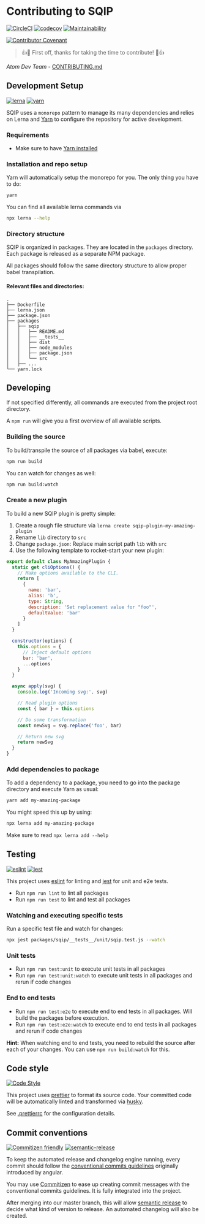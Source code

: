 # Contributing to SQIP

[![CircleCI](https://circleci.com/gh/axe312ger/sqip.svg?style=svg)](https://circleci.com/gh/axe312ger/sqip) [![codecov](https://codecov.io/gh/axe312ger/sqip/branch/master/graph/badge.svg)](https://codecov.io/gh/axe312ger/sqip) [![Maintainability](https://api.codeclimate.com/v1/badges/fc81fa5e535561c0a6ff/maintainability)](https://codeclimate.com/github/axe312ger/sqip/maintainability)

[![Contributor Covenant](https://img.shields.io/badge/Contributor%20Covenant-v1.4%20adopted-ff69b4.svg)](CODE_OF_CONDUCT.md)


> :+1::tada: First off, thanks for taking the time to contribute! :tada::+1:

*Atom Dev Team* - [CONTRIBUTING.md](https://github.com/atom/atom/blob/master/CONTRIBUTING.md)



## Development Setup

[![lerna](https://img.shields.io/badge/lerna-monorepo-4B32C3.svg?logo=lerna&style=flat)](https://lerna.js.org/) [![yarn](https://img.shields.io/badge/yarn-package%20management-C21325.svg?logo=yarn&style=flat)](https://yarnpkg.com)

SQIP uses a `monorepo` pattern to manage its many dependencies and relies on Lerna and [Yarn](https://yarnpkg.com/) to configure the repository for active development.

### Requirements

* Make sure to have [Yarn installed](https://yarnpkg.com/en/docs/install)

### Installation and repo setup

Yarn will automatically setup the monorepo for you. The only thing you have to do:

```sh
yarn
```

You can find all available lerna commands via

```sh
npx lerna --help
```

### Directory structure

SQIP is organized in packages. They are located in the `packages` directory. Each package is released as a separate NPM package.

All packages should follow the same directory structure to allow proper babel transpilation.

#### Relevant files and directories:

```
.
├── Dockerfile
├── lerna.json
├── package.json
├── packages
│   ├── sqip
│   │   ├── README.md
│   │   ├── __tests__
│   │   ├── dist
│   │   ├── node_modules
│   │   ├── package.json
│   │   └── src
│   ├── ...
└── yarn.lock
```

## Developing

If not specified differently, all commands are executed from the project root directory.

A `npm run` will give you a first overview of all available scripts.

### Building the source

To build/transpile the source of all packages via babel, execute:

```sh
npm run build
```

You can watch for changes as well:

```sh
npm run build:watch
```

### Create a new plugin

To build a new SQIP plugin is pretty simple:

1. Create a rough file structure via `lerna create sqip-plugin-my-amazing-plugin`
2. Rename `lib` directory to `src`
3. Change `package.json`: Replace main script path `lib` with `src`
4. Use the following template to rocket-start your new plugin:

```js
export default class MyAmazingPlugin {
  static get cliOptions() {
    // Make options available to the CLI.
    return [
      {
        name: 'bar',
        alias: 'b',
        type: String,
        description: 'Set replacement value for "foo"',
        defaultValue: 'bar'
      }
    ]
  }

  constructor(options) {
    this.options = {
      // Inject default options
      bar: 'bar',
      ...options
    }
  }

  async apply(svg) {
    console.log('Incoming svg:', svg)

    // Read plugin options
    const { bar } = this.options

    // Do some transformation
    const newSvg = svg.replace('foo', bar)

    // Return new svg
    return newSvg
  }
}
```

### Add dependencies to package

To add a dependency to a package, you need to go into the package directory and execute Yarn as usual:

```sh
yarn add my-amazing-package
```

You might speed this up by using:

```sh
npx lerna add my-amazing-package
```

Make sure to read `npx lerna add --help`

## Testing

[![eslint](https://img.shields.io/badge/eslint-linting-4B32C3.svg?logo=eslint&style=flat)](https://eslint.org/) [![jest](https://img.shields.io/badge/jest-testing-C21325.svg?logo=jest&style=flat)](https://github.com/facebook/jest)

This project uses [eslint](https://eslint.org/) for linting and [jest](https://github.com/facebook/jest) for unit and e2e tests.

* Run `npm run lint` to lint all packages
* Run `npm run test` to lint and test all packages

### Watching and executing specific tests

Run a specific test file and watch for changes:

```sh
npx jest packages/sqip/__tests__/unit/sqip.test.js --watch
```

### Unit tests

* Run `npm run test:unit` to execute unit tests in all packages
* Run `npm run test:unit:watch` to execute unit tests in all packages and rerun if code changes

### End to end tests

* Run `npm run test:e2e` to execute end to end tests in all packages. Will build the packages before execution.
* Run `npm run test:e2e:watch` to execute end to end tests in all packages and rerun if code changes

**Hint:** When watching end to end tests, you need to rebuild the source after each of your changes. You can use `npm run build:watch` for this.

## Code style

[![Code Style](https://img.shields.io/badge/code_style-prettier-ff69b4.svg?style=flat)](https://prettier.io/)

This project uses [prettier](https://prettier.io/) to format its source code. Your committed code will be automatically linted and transformed via [husky](https://www.npmjs.com/package/husky).

See [.prettierrc](.prettierrc) for the configuration details.

## Commit conventions

[![Commitizen friendly](https://img.shields.io/badge/commitizen-friendly-brightgreen.svg)](http://commitizen.github.io/cz-cli/) [![semantic-release](https://img.shields.io/badge/%20%20%F0%9F%93%A6%F0%9F%9A%80-semantic--release-e10079.svg)](https://github.com/semantic-release/semantic-release)

To keep the automated release and changelog engine running, every commit should follow the [conventional commits guidelines](https://www.conventionalcommits.org/) originally introduced by angular.

You may use [Commitizen](https://commitizen.github.io/cz-cli/) to ease up creating commit messages with the conventional commits guidelines. It is fully integrated into the project.

After merging into our master branch, this will allow [semantic release](https://github.com/semantic-release/semantic-release) to decide what kind of version to release. An automated changelog will also be created.
